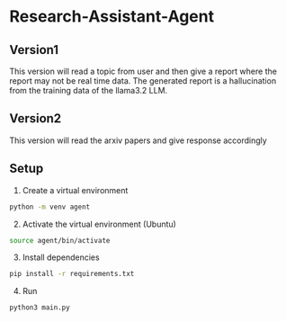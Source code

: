 # Research-Assistant-Agent

## Version1

This version will read a topic from user and then give a report where the report may not be real time data. The generated report is a hallucination from the training data of the llama3.2 LLM.

## Version2

This version will read the arxiv papers and give response accordingly

## Setup

1. Create a virtual environment 
```sh
python -m venv agent
```

2. Activate the virtual environment (Ubuntu)
```sh
source agent/bin/activate
```

3. Install dependencies
```sh
pip install -r requirements.txt
```

4. Run
```sh
python3 main.py
```